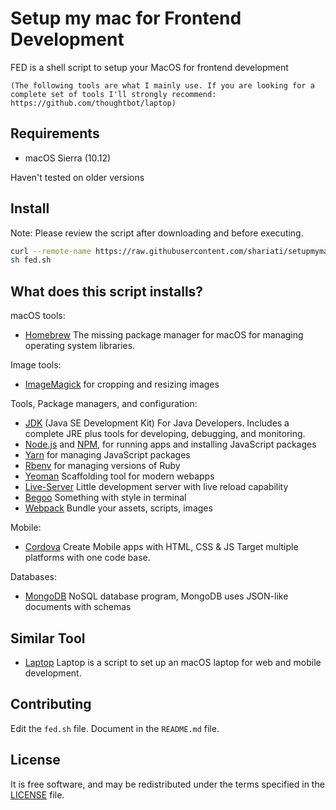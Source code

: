 # Setup my mac for Frontend Development
FED is a shell script to setup your MacOS for frontend development

```
(The following tools are what I mainly use. If you are looking for a complete set of tools I'll strongly recommend: https://github.com/thoughtbot/laptop)
```


Requirements
------------

* macOS Sierra (10.12)

Haven't tested on older versions

Install
-------

Note: Please review the script after downloading and before executing.

```sh
curl --remote-name https://raw.githubusercontent.com/shariati/setupmymac/master/fed.sh
sh fed.sh
```

What does this script installs?
---------------

macOS tools:

* [Homebrew] The missing package manager for macOS for managing operating system libraries.

[Homebrew]: http://brew.sh/


Image tools:

* [ImageMagick] for cropping and resizing images

Tools, Package managers, and configuration:

* [JDK] (Java SE Development Kit) For Java Developers. Includes a complete JRE plus tools for developing, debugging, and monitoring.
* [Node.js] and [NPM], for running apps and installing JavaScript packages
* [Yarn] for managing JavaScript packages
* [Rbenv] for managing versions of Ruby
* [Yeoman] Scaffolding tool for modern webapps
* [Live-Server] Little development server with live reload capability
* [Begoo] Something with style in terminal
* [Webpack] Bundle your assets, scripts, images

[JDK]: http://www.oracle.com/technetwork/java/javase/downloads/index.html
[ImageMagick]: http://www.imagemagick.org/
[Rbenv]: https://github.com/sstephenson/rbenv
[Node.js]: http://nodejs.org/
[NPM]: https://www.npmjs.org/
[Yarn]: https://yarnpkg.com/en/
[Yeoman]: http://yeoman.io/
[Live-Server]: https://github.com/tapio/live-server
[Begoo]: https://github.com/shariati/begoo
[Webpack]: https://github.com/shariati/begoo


Mobile:

* [Cordova] Create Mobile apps with HTML, CSS & JS Target multiple platforms with one code base.

[Cordova]: https://cordova.apache.org/


Databases:

* [MongoDB] NoSQL database program, MongoDB uses JSON-like documents with schemas

[MongoDB]: https://www.mongodb.com/


Similar Tool
------------
* [Laptop] Laptop is a script to set up an macOS laptop for web and mobile development.

[Laptop]: https://github.com/thoughtbot/laptop

Contributing
------------

Edit the `fed.sh` file.
Document in the `README.md` file.

License
-------

It is free software,
and may be redistributed under the terms specified in the [LICENSE] file.

[LICENSE]: LICENSE

